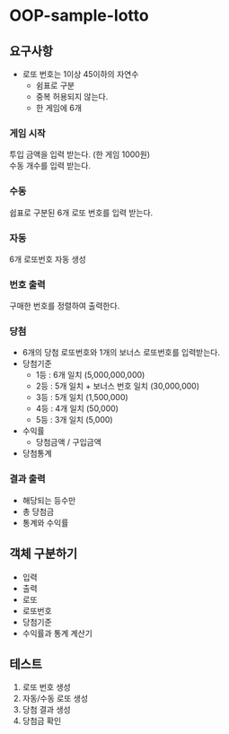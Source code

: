 # OOP-sample-lotto

## 요구사항
- 로또 번호는 1이상 45이하의 자연수
	- 쉼표로 구분
	- 중복 허용되지 않는다.
	- 한 게임에 6개
### 게임 시작
투입 금액을 입력 받는다. (한 게임 1000원)  
수동 개수를 입력 받는다.
### 수동
쉽표로 구분된 6개 로또 번호를 입력 받는다.
### 자동
6개 로또번호 자동 생성
### 번호 출력
구매한 번호를 정렬하여 출력한다.  
### 당첨
- 6개의 당첨 로또번호와 1개의 보너스 로또번호를 입력받는다.
- 당첨기준
	- 1등 : 6개 일치 (5,000,000,000)
	- 2등 : 5개 일치 + 보너스 번호 일치 (30,000,000)
	- 3등 : 5개 일치 (1,500,000)
	- 4등 : 4개 일치 (50,000)
	- 5등 : 3개 일치 (5,000)
- 수익률
	- 당첨금액 / 구입금액
- 당첨통계
### 결과 출력
- 해당되는 등수만
- 총 당첨금
- 통계와 수익률

## 객체 구분하기
- 입력
- 출력
- 로또
- 로또번호
- 당첨기준
- 수익률과 통계 계산기

## 테스트 
1. 로또 번호 생성
2. 자동/수동 로또 생성
3. 당첨 결과 생성
4. 당첨금 확인


